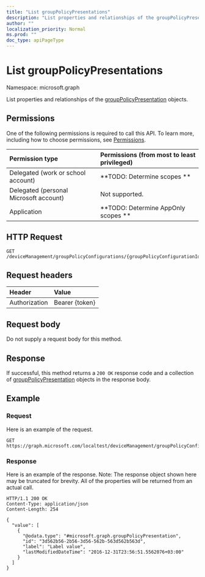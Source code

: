 ```yaml
---
title: "List groupPolicyPresentations"
description: "List properties and relationships of the groupPolicyPresentation objects."
author: ""
localization_priority: Normal
ms.prod: ""
doc_type: apiPageType
---
```


# List groupPolicyPresentations

Namespace: microsoft.graph

List properties and relationships of the [groupPolicyPresentation](../resources/grouppolicypresentation.md) objects.

## Permissions
One of the following permissions is required to call this API. To learn more, including how to choose permissions, see [Permissions](/concepts/permissions-reference.md).

|Permission type|Permissions (from most to least privileged)|
|:---|:---|
|Delegated (work or school account)|**TODO: Determine scopes **|
|Delegated (personal Microsoft account)|Not supported.|
|Application|**TODO: Determine AppOnly scopes **|

## HTTP Request
<!-- {
  "blockType": "ignored"
}
-->
``` http
GET /deviceManagement/groupPolicyConfigurations/{groupPolicyConfigurationId}/definitionValues/{groupPolicyDefinitionValueId}/presentationValues/{groupPolicyPresentationValueId}/presentation/definition/presentations
```

## Request headers
|Header|Value|
|:---|:---|
|Authorization|Bearer {token}|

## Request body
Do not supply a request body for this method.

## Response
If successful, this method returns a `200 OK` response code and a collection of [groupPolicyPresentation](../resources/grouppolicypresentation.md) objects in the response body.

## Example

### Request
Here is an example of the request.
<!-- {
  "blockType": "request",
  "name": "get_grouppolicypresentation"
}
-->
``` http
GET https://graph.microsoft.com/localtest/deviceManagement/groupPolicyConfigurations/{groupPolicyConfigurationId}/definitionValues/{groupPolicyDefinitionValueId}/presentationValues/{groupPolicyPresentationValueId}/presentation/definition/presentations
```

### Response
Here is an example of the response. Note: The response object shown here may be truncated for brevity. All of the properties will be returned from an actual call.
<!-- {
  "blockType": "response",
  "truncated": true,
  "@odata.type": "collection(microsoft.graph.grouppolicypresentation)"
}
-->
``` http
HTTP/1.1 200 OK
Content-Type: application/json
Content-Length: 254

{
  "value": [
    {
      "@odata.type": "#microsoft.graph.groupPolicyPresentation",
      "id": "3d562b56-2b56-3d56-562b-563d562b563d",
      "label": "Label value",
      "lastModifiedDateTime": "2016-12-31T23:56:51.5562076+03:00"
    }
  ]
}
```

